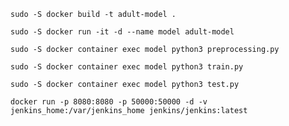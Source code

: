 
`sudo -S docker build -t adult-model .`

`sudo -S docker run -it -d --name model adult-model`

`sudo -S docker container exec model python3 preprocessing.py`

`sudo -S docker container exec model python3 train.py`

`sudo -S docker container exec model python3 test.py`

`docker run -p 8080:8080 -p 50000:50000 -d -v jenkins_home:/var/jenkins_home jenkins/jenkins:latest`